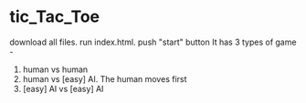 # tic_Tac_Toe

download all files. run index.html. push "start" button
It has 3 types of game - 
1. human vs human
2. human vs [easy] AI. The human moves first
3. [easy] AI vs [easy] AI
